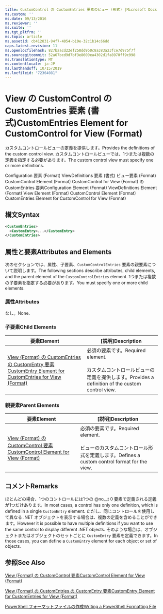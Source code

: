 ```yaml
---
title: CustomControl の CustomEntries 要素のビュー (形式) |Microsoft Docs
ms.custom: ''
ms.date: 09/13/2016
ms.reviewer: ''
ms.suite: ''
ms.tgt_pltfrm: ''
ms.topic: article
ms.assetid: cb412831-94f7-4054-b19e-32c1b14c66dd
caps.latest.revision: 11
ms.openlocfilehash: 827baacd22ef258dd9b0c8a383a23fce7d975f7f
ms.sourcegitcommit: 52a67bcd9d7bf3e8600ea4302d1fa8970ff9c998
ms.translationtype: MT
ms.contentlocale: ja-JP
ms.lasthandoff: 10/15/2019
ms.locfileid: "72364081"
---
```

# <a name="customentries-element-for-customcontrol-for-view-format"></a><span data-ttu-id="a09d5-102">View の CustomControl の CustomEntries 要素 (書式)</span><span class="sxs-lookup"><span data-stu-id="a09d5-102">CustomEntries Element for CustomControl for View (Format)</span></span>

<span data-ttu-id="a09d5-103">カスタムコントロールビューの定義を提供します。</span><span class="sxs-lookup"><span data-stu-id="a09d5-103">Provides the definitions of the custom control view.</span></span> <span data-ttu-id="a09d5-104">カスタムコントロールビューでは、1つまたは複数の定義を指定する必要があります。</span><span class="sxs-lookup"><span data-stu-id="a09d5-104">The custom control view must specify one or more definitions.</span></span>

<span data-ttu-id="a09d5-105">Configuration 要素 (Format) ViewDefinitions 要素 (書式) ビュー要素 (Format) CustomControl Element (Format) CustomControl for View (Format) の CustomEntries 要素</span><span class="sxs-lookup"><span data-stu-id="a09d5-105">Configuration Element (Format) ViewDefinitions Element (Format) View Element (Format) CustomControl Element (Format) CustomEntries Element for CustomControl for View (Format)</span></span>

## <a name="syntax"></a><span data-ttu-id="a09d5-106">構文</span><span class="sxs-lookup"><span data-stu-id="a09d5-106">Syntax</span></span>

```xml
<CustomEntries>
  <CustomEntry>...</CustomEntry>
</CustomEntries>
```

## <a name="attributes-and-elements"></a><span data-ttu-id="a09d5-107">属性と要素</span><span class="sxs-lookup"><span data-stu-id="a09d5-107">Attributes and Elements</span></span>

<span data-ttu-id="a09d5-108">次のセクションでは、属性、子要素、`CustomControlEntries` 要素の親要素について説明します。</span><span class="sxs-lookup"><span data-stu-id="a09d5-108">The following sections describe attributes, child elements, and the parent element of the `CustomControlEntries` element.</span></span> <span data-ttu-id="a09d5-109">1つまたは複数の子要素を指定する必要があります。</span><span class="sxs-lookup"><span data-stu-id="a09d5-109">You must specify one or more child elements.</span></span>

### <a name="attributes"></a><span data-ttu-id="a09d5-110">属性</span><span class="sxs-lookup"><span data-stu-id="a09d5-110">Attributes</span></span>

<span data-ttu-id="a09d5-111">なし。</span><span class="sxs-lookup"><span data-stu-id="a09d5-111">None.</span></span>

### <a name="child-elements"></a><span data-ttu-id="a09d5-112">子要素</span><span class="sxs-lookup"><span data-stu-id="a09d5-112">Child Elements</span></span>

|<span data-ttu-id="a09d5-113">要素</span><span class="sxs-lookup"><span data-stu-id="a09d5-113">Element</span></span>|<span data-ttu-id="a09d5-114">[説明]</span><span class="sxs-lookup"><span data-stu-id="a09d5-114">Description</span></span>|
|-------------|-----------------|
|[<span data-ttu-id="a09d5-115">View (Format) の CustomEntries の CustomEntry 要素</span><span class="sxs-lookup"><span data-stu-id="a09d5-115">CustomEntry Element for CustomEntries for View (Format)</span></span>](./customentry-element-for-customentries-for-customcontrol-for-view-format.md)|<span data-ttu-id="a09d5-116">必須の要素です。</span><span class="sxs-lookup"><span data-stu-id="a09d5-116">Required element.</span></span><br /><br /> <span data-ttu-id="a09d5-117">カスタムコントロールビューの定義を提供します。</span><span class="sxs-lookup"><span data-stu-id="a09d5-117">Provides a definition of the custom control view.</span></span>|

### <a name="parent-elements"></a><span data-ttu-id="a09d5-118">親要素</span><span class="sxs-lookup"><span data-stu-id="a09d5-118">Parent Elements</span></span>

|<span data-ttu-id="a09d5-119">要素</span><span class="sxs-lookup"><span data-stu-id="a09d5-119">Element</span></span>|<span data-ttu-id="a09d5-120">[説明]</span><span class="sxs-lookup"><span data-stu-id="a09d5-120">Description</span></span>|
|-------------|-----------------|
|[<span data-ttu-id="a09d5-121">View (Format) の CustomControl 要素</span><span class="sxs-lookup"><span data-stu-id="a09d5-121">CustomControl Element for View (Format)</span></span>](./customcontrol-element-for-view-format.md)|<span data-ttu-id="a09d5-122">必須の要素です。</span><span class="sxs-lookup"><span data-stu-id="a09d5-122">Required element.</span></span><br /><br /> <span data-ttu-id="a09d5-123">ビューのカスタムコントロール形式を定義します。</span><span class="sxs-lookup"><span data-stu-id="a09d5-123">Defines a custom control format for the view.</span></span>|

## <a name="remarks"></a><span data-ttu-id="a09d5-124">コメント</span><span class="sxs-lookup"><span data-stu-id="a09d5-124">Remarks</span></span>

<span data-ttu-id="a09d5-125">ほとんどの場合、1つのコントロールには1つの @no__t 0 要素で定義される定義が1つだけあります。</span><span class="sxs-lookup"><span data-stu-id="a09d5-125">In most cases, a control has only one definition, which is defined in a single `CustomEntry` element.</span></span> <span data-ttu-id="a09d5-126">ただし、同じコントロールを使用して異なる .NET オブジェクトを表示する場合は、複数の定義を含めることができます。</span><span class="sxs-lookup"><span data-stu-id="a09d5-126">However it is possible to have multiple definitions if you want to use the same control to display different .NET objects.</span></span> <span data-ttu-id="a09d5-127">そのような場合は、オブジェクトまたはオブジェクトのセットごとに `CustomEntry` 要素を定義できます。</span><span class="sxs-lookup"><span data-stu-id="a09d5-127">In those cases, you can define a `CustomEntry` element for each object or set of objects.</span></span>

## <a name="see-also"></a><span data-ttu-id="a09d5-128">参照</span><span class="sxs-lookup"><span data-stu-id="a09d5-128">See Also</span></span>

[<span data-ttu-id="a09d5-129">View (Format) の CustomControl 要素</span><span class="sxs-lookup"><span data-stu-id="a09d5-129">CustomControl Element for View (Format)</span></span>](./customcontrol-element-for-view-format.md)

[<span data-ttu-id="a09d5-130">View (Format) の CustomEntries の CustomEntry 要素</span><span class="sxs-lookup"><span data-stu-id="a09d5-130">CustomEntry Element for CustomEntries for View (Format)</span></span>](./customentry-element-for-customentries-for-customcontrol-for-view-format.md)

[<span data-ttu-id="a09d5-131">PowerShell フォーマットファイルの作成</span><span class="sxs-lookup"><span data-stu-id="a09d5-131">Writing a PowerShell Formatting File</span></span>](./writing-a-powershell-formatting-file.md)
